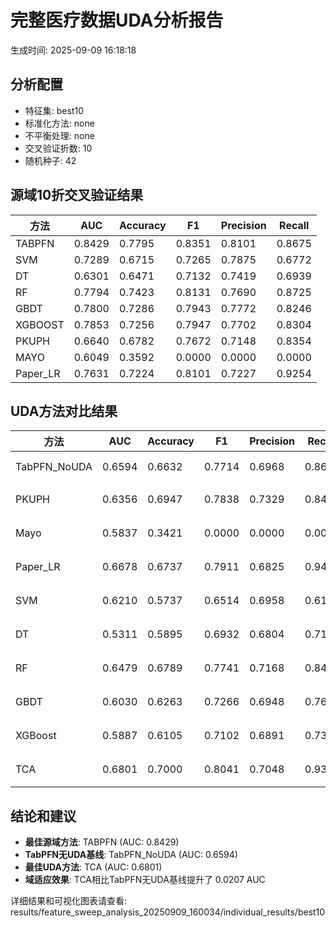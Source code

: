 # 完整医疗数据UDA分析报告

生成时间: 2025-09-09 16:18:18

## 分析配置

- 特征集: best10
- 标准化方法: none
- 不平衡处理: none
- 交叉验证折数: 10
- 随机种子: 42

## 源域10折交叉验证结果

| 方法 | AUC | Accuracy | F1 | Precision | Recall |
|------|-----|----------|----|-----------| -------|
| TABPFN | 0.8429 | 0.7795 | 0.8351 | 0.8101 | 0.8675 |
| SVM | 0.7289 | 0.6715 | 0.7265 | 0.7875 | 0.6772 |
| DT | 0.6301 | 0.6471 | 0.7132 | 0.7419 | 0.6939 |
| RF | 0.7794 | 0.7423 | 0.8131 | 0.7690 | 0.8725 |
| GBDT | 0.7800 | 0.7286 | 0.7943 | 0.7772 | 0.8246 |
| XGBOOST | 0.7853 | 0.7256 | 0.7947 | 0.7702 | 0.8304 |
| PKUPH | 0.6640 | 0.6782 | 0.7672 | 0.7148 | 0.8354 |
| MAYO | 0.6049 | 0.3592 | 0.0000 | 0.0000 | 0.0000 |
| Paper_LR | 0.7631 | 0.7224 | 0.8101 | 0.7227 | 0.9254 |

## UDA方法对比结果

| 方法 | AUC | Accuracy | F1 | Precision | Recall | 类型 |
|------|-----|----------|----|-----------| -------|------|
| TabPFN_NoUDA | 0.6594 | 0.6632 | 0.7714 | 0.6968 | 0.8640 | TabPFN基线 |
| PKUPH | 0.6356 | 0.6947 | 0.7838 | 0.7329 | 0.8474 | 传统基线 |
| Mayo | 0.5837 | 0.3421 | 0.0000 | 0.0000 | 0.0000 | 传统基线 |
| Paper_LR | 0.6678 | 0.6737 | 0.7911 | 0.6825 | 0.9429 | 传统基线 |
| SVM | 0.6210 | 0.5737 | 0.6514 | 0.6958 | 0.6141 | 机器学习基线 |
| DT | 0.5311 | 0.5895 | 0.6932 | 0.6804 | 0.7122 | 机器学习基线 |
| RF | 0.6479 | 0.6789 | 0.7741 | 0.7168 | 0.8462 | 机器学习基线 |
| GBDT | 0.6030 | 0.6263 | 0.7266 | 0.6948 | 0.7686 | 机器学习基线 |
| XGBoost | 0.5887 | 0.6105 | 0.7102 | 0.6891 | 0.7346 | 机器学习基线 |
| TCA | 0.6801 | 0.7000 | 0.8041 | 0.7048 | 0.9360 | UDA方法 |

## 结论和建议

- **最佳源域方法**: TABPFN (AUC: 0.8429)
- **TabPFN无UDA基线**: TabPFN_NoUDA (AUC: 0.6594)
- **最佳UDA方法**: TCA (AUC: 0.6801)
- **域适应效果**: TCA相比TabPFN无UDA基线提升了 0.0207 AUC

详细结果和可视化图表请查看: results/feature_sweep_analysis_20250909_160034/individual_results/best10